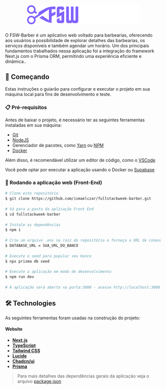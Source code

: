 <h1 align="center">
    <img alt="FSW-Barber" title="" src="/public/Logo.png" />
</h1>

O FSW-Barber é um aplicativo web voltado para barbearias, oferecendo aos usuários a possibilidade de explorar detalhes das barbearias, os serviços disponíveis e também agendar um horário. Um dos principais fundamentos trabalhados nessa aplicação foi a integração do framework Next.js com o Prisma ORM, permitindo uma experiência eficiente e dinâmica..

## 🚀 Começando

Estas instruções o guiarão para configurar e executar o projeto em sua máquina local para fins de desenvolvimento e teste.

### 📋 Pré-requisitos

Antes de baixar o projeto, é necessário ter as seguintes ferramentas instaladas em sua máquina:

* [Git](https://git-scm.com)
* [NodeJS](https://nodejs.org/en/)
* Gerenciador de pacotes, como [Yarn](https://yarnpkg.com/) ou [NPM](https://www.npmjs.com/)
* [Docker](https://docs.docker.com/desktop/install/windows-install/)

Além disso, é recomendável utilizar um editor de código, como o [VSCode](https://code.visualstudio.com/)

Você pode optar por executar a aplicação usando o Docker ou [Supabase](https://supabase.com/)


### 🔧 Rodando a aplicação web (Front-End)

```bash
# Clone este repositório
$ git clone https://github.com/ismaelczar/fullstackweek-barber.git

# Vá para a pasta da aplicação Front End
$ cd fullstackweek-barber

# Instale as dependências
$ npm i

# Crie um arquivo .env na raiz do repositório e forneça a URL de conexão com o banco de dados.
$ DATABASE_URL = SUA_URL_DO_BANCO

# Execute o seed para popular seu banco
$ npx prisma db seed

# Execute a aplicação em modo de desenvolvimento
$ npm run dev

# A aplicação será aberta na porta:3000 - acesse http://localhost:3000
```

## 🛠 Technologies

As seguintes ferramentas foram usadas na construção do projeto:

#### **Website**  

-   **[Next.js](https://nextjs.org/)**
-   **[TypeScript](https://www.typescriptlang.org/)**
-   **[Tailwind CSS](https://tailwindcss.com/)**
-   **[Lucide](https://lucide.dev/)**
-   **[Chadcn/ui](https://ui.shadcn.com/)**
-   **[Prisma](https://www.prisma.io/)**


> Para mais detalhes das dependências gerais da aplicação veja o arquivo  [package.json](./package.json)

